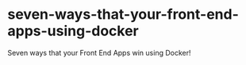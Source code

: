 # seven-ways-that-your-front-end-apps-using-docker
 Seven ways that your Front End Apps win using Docker!
